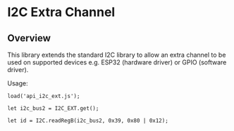 # I2C Extra Channel


## Overview

This library extends the standard I2C library to allow an extra channel to be used on
supported devices e.g. ESP32 (hardware driver) or GPIO (software driver).

Usage:

```
load('api_i2c_ext.js');

let i2c_bus2 = I2C_EXT.get();

let id = I2C.readRegB(i2c_bus2, 0x39, 0x80 | 0x12);

```
